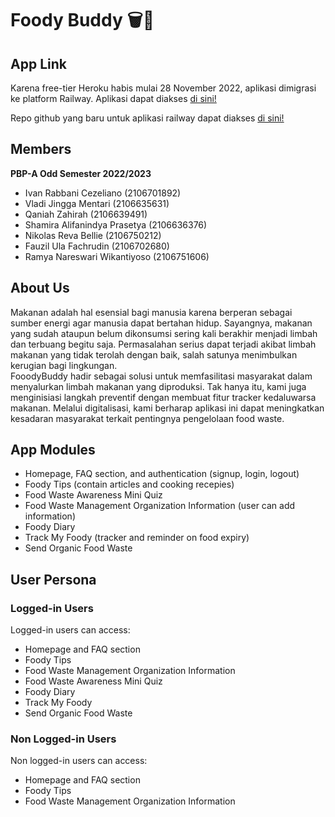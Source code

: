 # Foody Buddy 🗑️🚮

## App Link
Karena free-tier Heroku habis mulai 28 November 2022, aplikasi dimigrasi ke platform Railway. Aplikasi dapat diakses [di sini!](https://fooodybuddy.up.railway.app/)

Repo github yang baru untuk aplikasi railway dapat diakses [di sini!](https://fooodybuddy.up.railway.app/)

## Members
__PBP-A Odd Semester 2022/2023__<br/>
* Ivan Rabbani Cezeliano (2106701892)<br/>
* Vladi Jingga Mentari (2106635631)<br/>
* Qaniah Zahirah (2106639491)<br/>
* Shamira Alifanindya Prasetya (2106636376)<br/>
* Nikolas Reva Bellie (2106750212)<br/>
* Fauzil Ula Fachrudin (2106702680)<br/>
* Ramya Nareswari Wikantiyoso (2106751606)<br/>

## About Us
Makanan adalah hal esensial bagi manusia karena berperan sebagai sumber energi agar manusia dapat bertahan hidup. Sayangnya, makanan yang sudah ataupun belum dikonsumsi sering kali berakhir menjadi limbah dan terbuang begitu saja. Permasalahan serius dapat terjadi akibat limbah makanan yang tidak terolah dengan baik, salah satunya menimbulkan kerugian bagi lingkungan.<br/>
FooodyBuddy hadir sebagai solusi untuk memfasilitasi masyarakat dalam menyalurkan limbah makanan yang diproduksi. Tak hanya itu, kami juga menginisiasi langkah preventif dengan membuat fitur tracker kedaluwarsa makanan. Melalui digitalisasi, kami berharap aplikasi ini dapat meningkatkan kesadaran masyarakat terkait pentingnya pengelolaan food waste.<br/>

## App Modules
* Homepage, FAQ section, and authentication (signup, login, logout)
* Foody Tips (contain articles and cooking recepies)
* Food Waste Awareness Mini Quiz
* Food Waste Management Organization Information (user can add information)
* Foody Diary
* Track My Foody (tracker and reminder on food expiry)
* Send Organic Food Waste

## User Persona
### Logged-in Users
Logged-in users can access:
* Homepage and FAQ section
* Foody Tips
* Food Waste Management Organization Information
* Food Waste Awareness Mini Quiz
* Foody Diary
* Track My Foody
* Send Organic Food Waste

### Non Logged-in Users
Non logged-in users can access:
* Homepage and FAQ section
* Foody Tips
* Food Waste Management Organization Information

